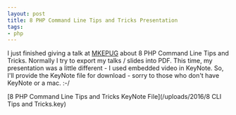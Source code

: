 ```yaml
---
layout: post
title: 8 PHP Command Line Tips and Tricks Presentation
tags:
- php
---
```


I just finished giving a talk at [MKEPUG](http://www.meetup.com/Milwaukee-PHP-Users-Group/events/228866298/) about
8 PHP Command Line Tips and Tricks.  Normally I try to export my talks / slides into PDF.  This time, my presentation
was a little different - I used embedded video in KeyNote.  So, I'll provide the KeyNote file for download - sorry
to those who don't have KeyNote or a mac. :-/

[8 PHP Command Line Tips and Tricks KeyNote File](/uploads/2016/8 CLI Tips and Tricks.key)
